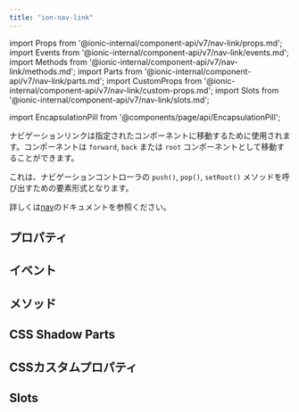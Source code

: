 ```yaml
---
title: "ion-nav-link"
---
```

import Props from '@ionic-internal/component-api/v7/nav-link/props.md';
import Events from '@ionic-internal/component-api/v7/nav-link/events.md';
import Methods from '@ionic-internal/component-api/v7/nav-link/methods.md';
import Parts from '@ionic-internal/component-api/v7/nav-link/parts.md';
import CustomProps from '@ionic-internal/component-api/v7/nav-link/custom-props.md';
import Slots from '@ionic-internal/component-api/v7/nav-link/slots.md';

<head>
  <title>ion-nav-link: Navigation Links to a Specified Component</title>
  <meta name="description" content="ナビゲーションリンクは、指定されたコンポーネントにナビゲートします。これは、push(), pop(), setRoot() メソッドを呼び出すための要素形式です。ion-nav-linkの詳細については、こちらをご覧ください。" />
</head>

import EncapsulationPill from '@components/page/api/EncapsulationPill';


ナビゲーションリンクは指定されたコンポーネントに移動するために使用されます。コンポーネントは `forward`, `back` または `root` コンポーネントとして移動することができます。

これは、ナビゲーションコントローラの `push()`, `pop()`, `setRoot()` メソッドを呼び出すための要素形式となります。

詳しくは[nav](./nav#using-navlink)のドキュメントを参照ください。


## プロパティ
<Props />

## イベント
<Events />

## メソッド
<Methods />

## CSS Shadow Parts
<Parts />

## CSSカスタムプロパティ
<CustomProps />

## Slots
<Slots />

